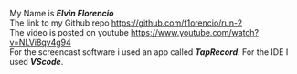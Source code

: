 My Name is ***Elvin Florencio***  
The link to my Github repo https://github.com/f1orencio/run-2  
The video is posted on youtube https://www.youtube.com/watch?v=NLVi8qv4g94  
For the screencast software i used an app called ***TapRecord***. For the IDE I used ***VScode***.
